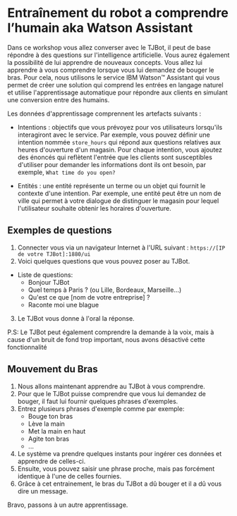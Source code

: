 # Entraînement du robot a comprendre l’humain aka Watson Assistant

Dans ce workshop vous allez converser avec le TJBot, il peut de base répondre à des questions sur l'intelligence artificielle.
Vous aurez également la possibilité de lui apprendre de nouveaux concepts. Vous allez lui apprendre à vous comprendre lorsque vous lui demandez de bouger le bras.
Pour cela, nous utilisons le service IBM Watson™ Assistant qui vous permet de créer une solution qui comprend les entrées en langage naturel et utilise l'apprentissage automatique pour répondre aux clients en simulant une conversion entre des humains.

 Les données d'apprentissage comprennent les artefacts suivants :

- Intentions : objectifs que vous prévoyez pour vos utilisateurs lorsqu'ils interagiront avec le service.  Par exemple, vous pouvez définir une intention nommée `store_hours` qui répond aux questions relatives aux heures d'ouverture d'un magasin. Pour chaque intention, vous ajoutez des énoncés qui reflètent l'entrée que les clients sont susceptibles d'utiliser pour demander les informations dont ils ont besoin, par exemple, `What time do you open?`

- Entités : une entité représente un terme ou un objet qui fournit le contexte d'une intention. Par exemple, une entité peut être un nom de ville qui permet à votre dialogue de distinguer le magasin pour lequel l'utilisateur souhaite obtenir les horaires d'ouverture.

## Exemples de questions
1. Connecter vous via un navigateur Internet à l'URL suivant : `https://[IP de votre TJBot]:1880/ui`
2. Voici quelques questions que vous pouvez poser au TJBot. 
- Liste de questions:
    - Bonjour TJBot
    - Quel temps à Paris ? (ou Lille, Bordeaux, Marseille...)
    - Qu'est ce que [nom de votre entreprise] ?
    - Raconte moi une blague 
3. Le TJBot vous donne à l'oral la réponse.

P.S: Le TJBot peut également comprendre la demande à la voix, mais à cause d'un bruit de fond trop important, nous avons désactivé cette fonctionnalité 

## Mouvement du Bras

1. Nous allons maintenant apprendre au TJBot à vous comprendre.
2. Pour que le TJBot puisse comprendre que vous lui demandez de bouger, il faut lui fournir quelques phrases d'exemples.
3. Entrez plusieurs phrases d'exemple comme par exemple: 
    - Bouge ton bras
    - Lève la main
    - Met la main en haut
    - Agite ton bras
    - ...
4. Le système va prendre quelques instants pour ingérer ces données et apprendre de celles-ci.
5. Ensuite, vous pouvez saisir une phrase proche, mais pas forcément identique à l'une de celles fournies.
6. Grâce à cet entrainement, le bras du TJBot a dû bouger et il a dû vous dire un message.

Bravo, passons à un autre apprentissage.
